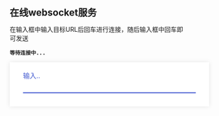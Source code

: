 <script>
swal("输入您要连接的Url:", {
		content: "input",
	})
	.then((value) => {
		ws = new WebSocket(value);
		ws.onopen = () => {
			in_ws = true;
			let t = TGTool();
			t.success('连接成功');
			show(value + ' 连接成功');
		};
		ws.onmessage = (evt) => {
			show('<< ' + evt.data);
		}
		ws.onclose = () => {
			let t = TGTool();
			t.error('连接已断开');
			in_ws = false;
		}
	});
var in_ws = false;
var ws;

window.send = function(event){
    if(event.keyCode == 13){
        let value = document.getElementById('input-data').value;
        document.getElementById('input-data').value = '';
        show('>> '+value)
        ws.send(value);
        
    }
}

function show(msg){
    document.getElementById('output').innerHTML += '<br>'+msg+'<br>';
}

</script>
<style>
*{
	margin: 0;
	padding: 0;
	outline: none;
	box-sizing: border-box;
}
    .wrapper{
	width: 450px;
	background-color: #fff;
	padding: 30px;
	box-shadow: 0px 0px 10px rgba(0,0,0,0.1);
}
.wrapper .input-data{
	width: 100%;
	height: 40px;
	position: relative;
}
.wrapper .input-data input{
	width: 100%;
	height: 100%;
	border: none;
	border-bottom: 2px solid silver;
	font-size: 17px;
}
.input-data input:focus ~ label,
.input-data input:valid ~ label{
	transform: translateY(-20px);
	font-size: 15px;
	color: #4158D0;
}
.wrapper .input-data label{
	position: absolute;
	bottom: 10px;
	left: 0;
	color: grey;
	pointer-events: none;
	transition: all 0.3s ease;
}
.wrapper .input-data .underline{
	position: absolute;
	bottom: 0px;
	height: 2px;
	width: 100%;
}
.input-data .underline:before{
	position: absolute;
	content: "";
	height: 100%;
	width: 100%;
	background: #4158D0;
	transform: scaleX(0);
	transition:transform 0.3s ease;
}

.input-data input:focus ~ .underline:before,
.input-data input:valid ~ .underline:before{
	transform: scaleX(1);
}
</style>
## 在线websocket服务

在输入框中输入目标URL后回车进行连接，随后输入框中回车即可发送

<code class="lang-json" id="output"><b>等待连接中...</b><br></code>
<div class="wrapper">
	<div class="input-data">
		<input type="text" id="input-data" onkeydown="send(event)" />
		<div class="underline"></div>
		<label>输入..</label>
	</div>
</div>